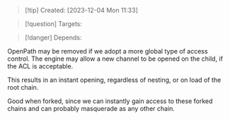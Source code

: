 
>[!tip] Created: [2023-12-04 Mon 11:33]

>[!question] Targets: 

>[!danger] Depends: 

OpenPath may be removed if we adopt a more global type of access control.
The engine may allow a new channel to be opened on the child, if the ACL is acceptable.

This results in an instant opening, regardless of nesting, or on load of the root chain.

Good when forked, since we can instantly gain access to these forked chains and can probably masquerade as any other chain.